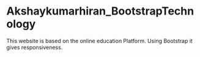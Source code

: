 # Akshaykumarhiran_BootstrapTechnology
This website is based on the online education Platform. Using Bootstrap it gives responsiveness.
